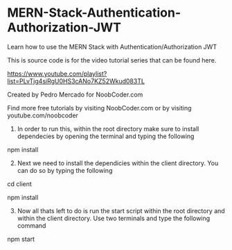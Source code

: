 # MERN-Stack-Authentication-Authorization-JWT
Learn how to use the MERN Stack with Authentication/Authorization JWT

This is source code is for the video tutorial series that can be found here.

https://www.youtube.com/playlist?list=PLvTjg4siRgU0HS3cANo7KZ52Wkud083TL

Created by Pedro Mercado for NoobCoder.com

Find more free tutorials by visiting NoobCoder.com or by visiting youtube.com/noobcoder

1) In order to run this, within the root directory make sure to install dependecies by opening the terminal and typing the following

npm install

2) Next we need to install the dependicies within the client directory. You can do so by typing the following

cd client

npm install

3) Now all thats left to do is run the start script within the root directory and within the client directory. Use two terminals and type the following command 

npm start
